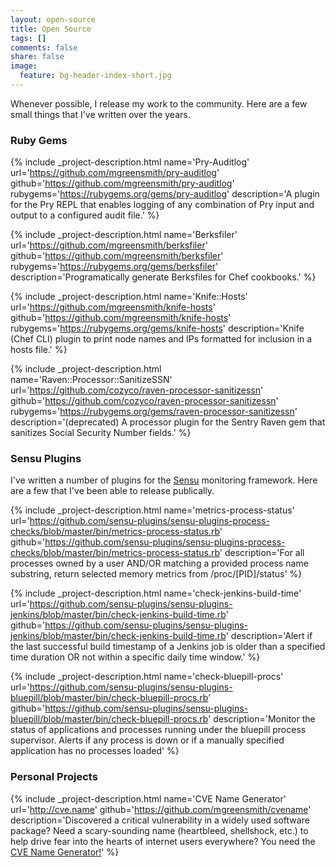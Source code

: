 ```yaml
---
layout: open-source
title: Open Source
tags: []
comments: false
share: false
image:
  feature: bg-header-index-short.jpg
---
```


Whenever possible, I release my work to the community. Here are a few small things that I've written over the years.

### Ruby Gems

{% include _project-description.html name='Pry-Auditlog' url='https://github.com/mgreensmith/pry-auditlog' github='https://github.com/mgreensmith/pry-auditlog' rubygems='https://rubygems.org/gems/pry-auditlog' description='A plugin for the Pry REPL that enables logging of any combination of Pry input and output to a configured audit file.' %}

{% include _project-description.html name='Berksfiler' url='https://github.com/mgreensmith/berksfiler' github='https://github.com/mgreensmith/berksfiler' rubygems='https://rubygems.org/gems/berksfiler' description='Programatically generate Berksfiles for Chef cookbooks.' %}

{% include _project-description.html name='Knife::Hosts' url='https://github.com/mgreensmith/knife-hosts' github='https://github.com/mgreensmith/knife-hosts' rubygems='https://rubygems.org/gems/knife-hosts' description='Knife (Chef CLI) plugin to print node names and IPs formatted for inclusion in a hosts file.' %}

{% include _project-description.html name='Raven::Processor::SanitizeSSN' url='https://github.com/cozyco/raven-processor-sanitizessn' github='https://github.com/cozyco/raven-processor-sanitizessn' rubygems='https://rubygems.org/gems/raven-processor-sanitizessn' description='(deprecated) A processor plugin for the Sentry Raven gem that sanitizes Social Security Number fields.' %}


### Sensu Plugins

I've written a number of plugins for the [Sensu](https://sensuapp.org/) monitoring framework. Here are a few that I've been able to release publically.

{% include _project-description.html name='metrics-process-status' url='https://github.com/sensu-plugins/sensu-plugins-process-checks/blob/master/bin/metrics-process-status.rb' github='https://github.com/sensu-plugins/sensu-plugins-process-checks/blob/master/bin/metrics-process-status.rb' description='For all processes owned by a user AND/OR matching a provided process name substring, return selected memory metrics from /proc/[PID]/status' %}

{% include _project-description.html name='check-jenkins-build-time' url='https://github.com/sensu-plugins/sensu-plugins-jenkins/blob/master/bin/check-jenkins-build-time.rb' github='https://github.com/sensu-plugins/sensu-plugins-jenkins/blob/master/bin/check-jenkins-build-time.rb' description='Alert if the last successful build timestamp of a Jenkins job is older than a specified time duration OR not within a specific daily time window.' %}

{% include _project-description.html name='check-bluepill-procs' url='https://github.com/sensu-plugins/sensu-plugins-bluepill/blob/master/bin/check-bluepill-procs.rb' github='https://github.com/sensu-plugins/sensu-plugins-bluepill/blob/master/bin/check-bluepill-procs.rb' description='Monitor the status of applications and processes running under the bluepill process supervisor. Alerts if any process is down or if a manually specified application has no processes loaded' %}


### Personal Projects

{% include _project-description.html name='CVE Name Generator' url='http://cve.name' github='https://github.com/mgreensmith/cvename' description='Discovered a critical vulnerability in a widely used software package? Need a scary-sounding name (heartbleed, shellshock, etc.) to help drive fear into the hearts of internet users everywhere? You need the <a href="http://cve.name">CVE Name Generator!</a>' %}
